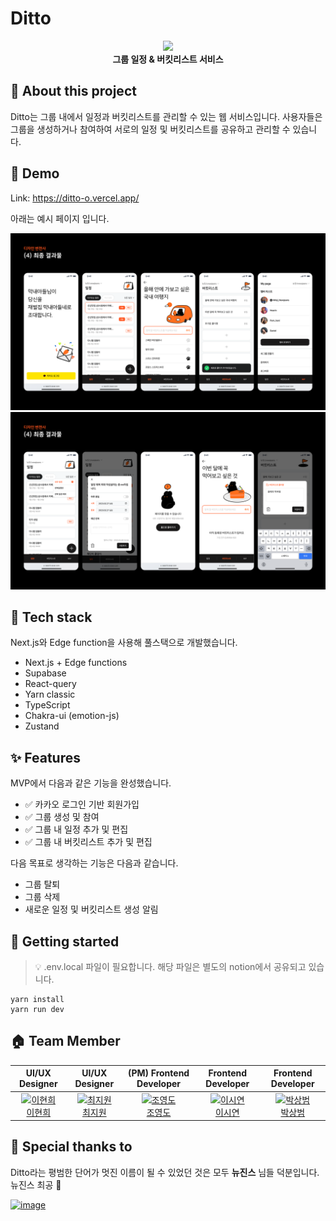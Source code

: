 # Ditto

<div align="center">

![](./public/favicon/mstile-144x144.png)
<br/>
<b>그룹 일정 &amp; 버킷리스트 서비스</b>

</div>

## 🐰 About this project

Ditto는 그룹 내에서 일정과 버킷리스트를 관리할 수 있는 웹 서비스입니다. 사용자들은 그룹을 생성하거나 참여하여 서로의 일정 및 버킷리스트를 공유하고 관리할 수 있습니다.

## 🔗 Demo

Link: https://ditto-o.vercel.app/

아래는 예시 페이지 입니다.

![](./docs/17.png)
![](./docs/18.png)

## 🔨 Tech stack

Next.js와 Edge function을 사용해 풀스택으로 개발했습니다.

- Next.js + Edge functions
- Supabase
- React-query
- Yarn classic
- TypeScript
- Chakra-ui (emotion-js)
- Zustand

## ✨ Features

MVP에서 다음과 같은 기능을 완성했습니다.

- ✅ 카카오 로그인 기반 회원가입
- ✅ 그룹 생성 및 참여
- ✅ 그룹 내 일정 추가 및 편집
- ✅ 그룹 내 버킷리스트 추가 및 편집

다음 목표로 생각하는 기능은 다음과 같습니다.

- 그룹 탈퇴
- 그룹 삭제
- 새로운 일정 및 버킷리스트 생성 알림

## 🏃 Getting started

> 💡 .env.local 파일이 필요합니다.
> 해당 파일은 별도의 notion에서 공유되고 있습니다.

```
yarn install
yarn run dev
```

## 🏠 Team Member

<table align="center">
  <thead>
    <tr>
      <th align="center">UI/UX Designer</th>
      <th align="center">UI/UX Designer</th>
      <th align="center">(PM) Frontend Developer</th>
      <th align="center">Frontend Developer</th>
      <th align="center">Frontend Developer</th>
    </tr>
  </thead>
  <tbody>
    <tr>
      <td align="center">
        <a href="https://www.linkedin.com/in/%ED%98%84%ED%9D%AC-%EC%9D%B4-b42316235/">
          <img src="https://media.licdn.com/dms/image/C5603AQHdUB0Mb9TFfw/profile-displayphoto-shrink_400_400/0/1663760190892?e=1684368000&v=beta&t=D1fiMYCKwzqAJpDrVXlRvYT66TvdqFtA__zR9L9UoCY" alt="이현희"
          width="64" />
          <br />
          이현희
        </a>
      </td>
      <td align="center">
        <a href="https://www.linkedin.com/in/uxjiwonchoi/">
          <img src="https://media.licdn.com/dms/image/D4D03AQG-vy2KDdiaUw/profile-displayphoto-shrink_400_400/0/1678610961730?e=1684368000&v=beta&t=5v1i6Vip0STxtOkIqtsoM4XWZbq0k21IBWn61STmOrM" alt="최지원" width="64" />
          <br />
          최지원
        </a>
      </td>
      <td align="center">
        <a href="https://github.com/young-do">
          <img src="https://avatars.githubusercontent.com/u/22021344?s=64&v=4" alt="조영도" />
          <br />
          조영도
        </a>
      </td>
      <td align="center">
        <a href="https://github.com/siyeons">
          <img src="https://avatars.githubusercontent.com/u/35549653?s=64&v=4" alt="이시연" />
          <br />
          이시연
        </a>
      </td>
      <td align="center">
        <a href="https://github.com/sangbooom">
          <img src="https://avatars.githubusercontent.com/u/43921054?s=64&v=4" alt="박상범" />
          <br />
          박상범
        </a>
      </td>
    </tr>
  </tbody>
</table>

## 👏 Special thanks to

Ditto라는 평범한 단어가 멋진 이름이 될 수 있었던 것은 모두 **뉴진스** 님들 덕분입니다. 뉴진스 최공 🥰

[![image](https://user-images.githubusercontent.com/35549653/211820545-08f1f0c9-d2d3-474f-9c76-0b20bd35add6.png)](https://youtu.be/Km71Rr9K-Bw)
